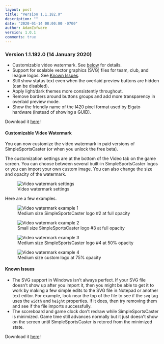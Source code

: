 ```yaml
---
layout: post
title: "Version 1.1.182.0"
description: ""
date: "2020-01-14 00:00:00 -0700"
author: AdamZofware
version: 1.0.1
comments: true
---
```


### Version 1.1.182.0 (14 January 2020)
* Customizable video watermark. See [below](#customizable-video-watermark) for details.
* Support for scalable vector graphics (SVG) files for team, club, and league logos. See [Known Issues](#known-issues).
* Still show status text even when the overlaid preview buttons are hidden (can be disabled).
* Apply light/dark themes more consistently throughout.
* Remove borders around buttons groups and add more transparency in overlaid preview mode.
* Show the friendly name of the I420 pixel format used by Elgato hardware (instead of showing a GUID).

Download it [here](https://www.microsoft.com/store/apps/9NRQMTPGS298?cid=sscdotcom)!

#### Customizable Video Watermark

You can now customize the video watermark in paid versions of SimpleSportsCaster (or when you unlock the free beta).

The customization settings are at the bottom of the Video tab on the game screen. You can choose between several built-in SimpleSportsCaster logos or you can import your own custom image. You can also change the size and opacity of the watermark.

<figure>
  <img src="{{site.url}}/assets/posts/video-watermark-1.png" alt="Video watermark settings"/>
  <figcaption>Video watermark settings</figcaption>
</figure>

Here are a few examples.

<figure>
  <img src="{{site.url}}/assets/posts/video-watermark-2.png" alt="Video watermark example 1"/>
  <figcaption>Medium size SimpleSportsCaster logo #2 at full opacity</figcaption>
</figure>

<figure>
  <img src="{{site.url}}/assets/posts/video-watermark-3.png" alt="Video watermark example 2"/>
  <figcaption>Small size SimpleSportsCaster logo #3 at full opacity</figcaption>
</figure>

<figure>
  <img src="{{site.url}}/assets/posts/video-watermark-4.png" alt="Video watermark example 3"/>
  <figcaption>Medium size SimpleSportsCaster logo #4 at 50% opacity</figcaption>
</figure>

<figure>
  <img src="{{site.url}}/assets/posts/video-watermark-5.png" alt="Video watermark example 4"/>
  <figcaption>Medium size custom logo at 75% opacity</figcaption>
</figure>

#### Known Issues
* The SVG support in Windows isn't always perfect. If your SVG file doesn't show up after you import it, then you might be able to get it to work by making a few simple edits to the SVG file in Notepad or another text editor. For example, look near the top of the file to see if the `svg` tag uses the `width` and `height` properties. If it does, then try removing them and see if the file imports successfully.
* The scoreboard and game clock don't redraw while SimpleSportsCaster is minimized. Game time still advances normally but it just doesn't show on the screen until SimpleSportsCaster is retored from the minimized state.

Download it [here](https://www.microsoft.com/store/apps/9NRQMTPGS298?cid=sscdotcom)!


